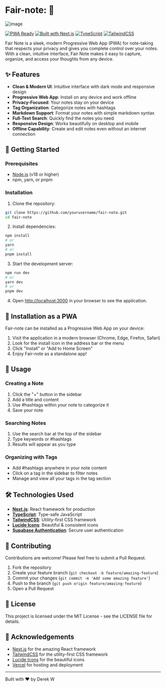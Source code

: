 # Fair-note: 📓
![image](https://github.com/user-attachments/assets/0e26d568-524c-4e14-889b-748c9796dc35)


[![PWA Ready](https://img.shields.io/badge/PWA-Ready-blue.svg)](https://developer.mozilla.org/en-US/docs/Web/Progressive_web_apps)
[![Built with Next.js](https://img.shields.io/badge/Built%20with-Next.js-black)](https://nextjs.org)
[![TypeScript](https://img.shields.io/badge/TypeScript-007ACC?logo=typescript&logoColor=white)](https://www.typescriptlang.org/)
[![TailwindCSS](https://img.shields.io/badge/Tailwind%20CSS-38B2AC?logo=tailwind-css&logoColor=white)](https://tailwindcss.com/)

Fair Note is a sleek, modern Progressive Web App (PWA) for note-taking that respects your privacy and gives you complete control over your notes. With a clean, intuitive interface, Fair Note makes it easy to capture, organize, and access your thoughts from any device.

## ✨ Features

- **Clean & Modern UI**: Intuitive interface with dark mode and responsive design
- **Progressive Web App**: Install on any device and work offline
- **Privacy-Focused**: Your notes stay on your device
- **Tag Organization**: Categorize notes with hashtags
- **Markdown Support**: Format your notes with simple markdown syntax
- **Full-Text Search**: Quickly find the notes you need
- **Responsive Design**: Works beautifully on desktop and mobile
- **Offline Capability**: Create and edit notes even without an internet connection

## 🚀 Getting Started

### Prerequisites

- [Node.js](https://nodejs.org/) (v18 or higher)
- npm, yarn, or pnpm

### Installation

1. Clone the repository:

```bash
git clone https://github.com/yourusername/fair-note.git
cd fair-note
```

2. Install dependencies:

```bash
npm install
# or
yarn
# or
pnpm install
```

3. Start the development server:

```bash
npm run dev
# or
yarn dev
# or
pnpm dev
```

4. Open [http://localhost:3000](http://localhost:3000) in your browser to see the application.

## 📱 Installation as a PWA

Fair-note can be installed as a Progressive Web App on your device:

1. Visit the application in a modern browser (Chrome, Edge, Firefox, Safari)
2. Look for the install icon in the address bar or the menu
3. Click "Install" or "Add to Home Screen"
4. Enjoy Fair-note as a standalone app!

## 🌟 Usage

### Creating a Note

1. Click the "+" button in the sidebar
2. Add a title and content
3. Use #hashtags within your note to categorize it
4. Save your note

### Searching Notes

1. Use the search bar at the top of the sidebar
2. Type keywords or #hashtags
3. Results will appear as you type

### Organizing with Tags

- Add #hashtags anywhere in your note content
- Click on a tag in the sidebar to filter notes
- Manage and view all your tags in the tag section

## 🛠️ Technologies Used

- **[Next.js](https://nextjs.org/)**: React framework for production
- **[TypeScript](https://www.typescriptlang.org/)**: Type-safe JavaScript
- **[TailwindCSS](https://tailwindcss.com/)**: Utility-first CSS framework
- **[Lucide Icons](https://lucide.dev/)**: Beautiful & consistent icons
- **[Supabase Authentication](https://supabase.com)**: Secure user authentication


## 🤝 Contributing

Contributions are welcome! Please feel free to submit a Pull Request.

1. Fork the repository
2. Create your feature branch (`git checkout -b feature/amazing-feature`)
3. Commit your changes (`git commit -m 'Add some amazing feature'`)
4. Push to the branch (`git push origin feature/amazing-feature`)
5. Open a Pull Request

## 📄 License

This project is licensed under the MIT License - see the LICENSE file for details.

## 🙏 Acknowledgements

- [Next.js](https://nextjs.org/) for the amazing React framework
- [TailwindCSS](https://tailwindcss.com/) for the utility-first CSS framework
- [Lucide Icons](https://lucide.dev/) for the beautiful icons
- [Vercel](https://vercel.com/) for hosting and deployment

---

Built with ❤️ by Derek W
